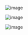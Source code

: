 ![image](https://github.com/twoutlook/my-machine-learning/assets/16488072/d1ccbc9b-cb6c-4ba5-9ec8-a3ec69558e8d)



![image](https://github.com/twoutlook/my-machine-learning/assets/16488072/49b23d7c-e3bc-447e-a33b-3aa2af08f820)


![image](https://github.com/twoutlook/my-machine-learning/assets/16488072/a577e898-d0a1-49f1-bcde-ad0fa14313aa)
